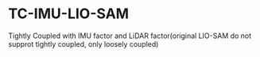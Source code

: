 # TC-IMU-LIO-SAM
Tightly Coupled with IMU factor and LiDAR factor(original LIO-SAM do not supprot tightly coupled, only loosely coupled)
